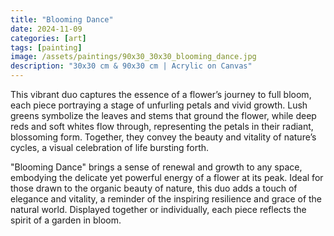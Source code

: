 ```yaml
---
title: "Blooming Dance"
date: 2024-11-09
categories: [art]
tags: [painting]
image: /assets/paintings/90x30_30x30_blooming_dance.jpg
description: "30x30 cm & 90x30 cm | Acrylic on Canvas"
---
```


This vibrant duo captures the essence of a flower’s journey to full bloom, each piece portraying a stage of unfurling petals and vivid growth. Lush greens symbolize the leaves and stems that ground the flower, while deep reds and soft whites flow through, representing the petals in their radiant, blossoming form. Together, they convey the beauty and vitality of nature’s cycles, a visual celebration of life bursting forth.

"Blooming Dance" brings a sense of renewal and growth to any space, embodying the delicate yet powerful energy of a flower at its peak. Ideal for those drawn to the organic beauty of nature, this duo adds a touch of elegance and vitality, a reminder of the inspiring resilience and grace of the natural world. Displayed together or individually, each piece reflects the spirit of a garden in bloom.


